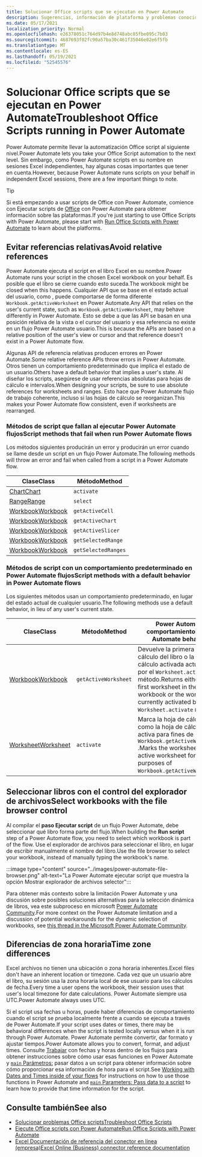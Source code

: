 ```yaml
---
title: Solucionar Office scripts que se ejecutan en Power Automate
description: Sugerencias, información de plataforma y problemas conocidos con la integración entre Office scripts y Power Automate.
ms.date: 05/17/2021
localization_priority: Normal
ms.openlocfilehash: e26378051c764d97b4e8d748abc85fbe095c7b03
ms.sourcegitcommit: 4687693f02fc90a57ba30c461f35046e02e6f5fb
ms.translationtype: MT
ms.contentlocale: es-ES
ms.lasthandoff: 05/19/2021
ms.locfileid: "52545576"
---
```

# <a name="troubleshoot-office-scripts-running-in-power-automate"></a><span data-ttu-id="95293-103">Solucionar Office scripts que se ejecutan en Power Automate</span><span class="sxs-lookup"><span data-stu-id="95293-103">Troubleshoot Office Scripts running in Power Automate</span></span>

<span data-ttu-id="95293-104">Power Automate permite llevar la automatización Office script al siguiente nivel.</span><span class="sxs-lookup"><span data-stu-id="95293-104">Power Automate lets you take your Office Script automation to the next level.</span></span> <span data-ttu-id="95293-105">Sin embargo, como Power Automate scripts en su nombre en sesiones Excel independientes, hay algunas cosas importantes que tener en cuenta.</span><span class="sxs-lookup"><span data-stu-id="95293-105">However, because Power Automate runs scripts on your behalf in independent Excel sessions, there are a few important things to note.</span></span>

> [!TIP]
> <span data-ttu-id="95293-106">Si está empezando a usar scripts de Office con Power Automate, comience con Ejecutar scripts de [Office](../develop/power-automate-integration.md) con Power Automate para obtener información sobre las plataformas.</span><span class="sxs-lookup"><span data-stu-id="95293-106">If you're just starting to use Office Scripts with Power Automate, please start with [Run Office Scripts with Power Automate](../develop/power-automate-integration.md) to learn about the platforms.</span></span>

## <a name="avoid-relative-references"></a><span data-ttu-id="95293-107">Evitar referencias relativas</span><span class="sxs-lookup"><span data-stu-id="95293-107">Avoid relative references</span></span>

<span data-ttu-id="95293-108">Power Automate ejecuta el script en el libro Excel en su nombre.</span><span class="sxs-lookup"><span data-stu-id="95293-108">Power Automate runs your script in the chosen Excel workbook on your behalf.</span></span> <span data-ttu-id="95293-109">Es posible que el libro se cierre cuando esto suceda.</span><span class="sxs-lookup"><span data-stu-id="95293-109">The workbook might be closed when this happens.</span></span> <span data-ttu-id="95293-110">Cualquier API que se base en el estado actual del usuario, como , puede comportarse de forma diferente `Workbook.getActiveWorksheet` en Power Automate.</span><span class="sxs-lookup"><span data-stu-id="95293-110">Any API that relies on the user's current state, such as `Workbook.getActiveWorksheet`, may behave differently in Power Automate.</span></span> <span data-ttu-id="95293-111">Esto se debe a que las API se basan en una posición relativa de la vista o el cursor del usuario y esa referencia no existe en un flujo Power Automate usuario.</span><span class="sxs-lookup"><span data-stu-id="95293-111">This is because the APIs are based on a relative position of the user's view or cursor and that reference doesn't exist in a Power Automate flow.</span></span>

<span data-ttu-id="95293-112">Algunas API de referencia relativas producen errores en Power Automate.</span><span class="sxs-lookup"><span data-stu-id="95293-112">Some relative reference APIs throw errors in Power Automate.</span></span> <span data-ttu-id="95293-113">Otros tienen un comportamiento predeterminado que implica el estado de un usuario.</span><span class="sxs-lookup"><span data-stu-id="95293-113">Others have a default behavior that implies a user's state.</span></span> <span data-ttu-id="95293-114">Al diseñar los scripts, asegúrese de usar referencias absolutas para hojas de cálculo e intervalos.</span><span class="sxs-lookup"><span data-stu-id="95293-114">When designing your scripts, be sure to use absolute references for worksheets and ranges.</span></span> <span data-ttu-id="95293-115">Esto hace que Power Automate flujo de trabajo coherente, incluso si las hojas de cálculo se reorganizan.</span><span class="sxs-lookup"><span data-stu-id="95293-115">This makes your Power Automate flow consistent, even if worksheets are rearranged.</span></span>

### <a name="script-methods-that-fail-when-run-power-automate-flows"></a><span data-ttu-id="95293-116">Métodos de script que fallan al ejecutar Power Automate flujos</span><span class="sxs-lookup"><span data-stu-id="95293-116">Script methods that fail when run Power Automate flows</span></span>

<span data-ttu-id="95293-117">Los métodos siguientes producirán un error y producirán un error cuando se llame desde un script en un flujo Power Automate.</span><span class="sxs-lookup"><span data-stu-id="95293-117">The following methods will throw an error and fail when called from a script in a Power Automate flow.</span></span>

| <span data-ttu-id="95293-118">Clase</span><span class="sxs-lookup"><span data-stu-id="95293-118">Class</span></span> | <span data-ttu-id="95293-119">Método</span><span class="sxs-lookup"><span data-stu-id="95293-119">Method</span></span> |
|--|--|
| [<span data-ttu-id="95293-120">Chart</span><span class="sxs-lookup"><span data-stu-id="95293-120">Chart</span></span>](/javascript/api/office-scripts/excelscript/excelscript.chart) | `activate` |
| [<span data-ttu-id="95293-121">Range</span><span class="sxs-lookup"><span data-stu-id="95293-121">Range</span></span>](/javascript/api/office-scripts/excelscript/excelscript.range) | `select` |
| [<span data-ttu-id="95293-122">Workbook</span><span class="sxs-lookup"><span data-stu-id="95293-122">Workbook</span></span>](/javascript/api/office-scripts/excelscript/excelscript.workbook) | `getActiveCell` |
| [<span data-ttu-id="95293-123">Workbook</span><span class="sxs-lookup"><span data-stu-id="95293-123">Workbook</span></span>](/javascript/api/office-scripts/excelscript/excelscript.workbook) | `getActiveChart` |
| [<span data-ttu-id="95293-124">Workbook</span><span class="sxs-lookup"><span data-stu-id="95293-124">Workbook</span></span>](/javascript/api/office-scripts/excelscript/excelscript.workbook) | `getActiveSlicer` |
| [<span data-ttu-id="95293-125">Workbook</span><span class="sxs-lookup"><span data-stu-id="95293-125">Workbook</span></span>](/javascript/api/office-scripts/excelscript/excelscript.workbook) | `getSelectedRange` |
| [<span data-ttu-id="95293-126">Workbook</span><span class="sxs-lookup"><span data-stu-id="95293-126">Workbook</span></span>](/javascript/api/office-scripts/excelscript/excelscript.workbook) | `getSelectedRanges` |

### <a name="script-methods-with-a-default-behavior-in-power-automate-flows"></a><span data-ttu-id="95293-127">Métodos de script con un comportamiento predeterminado en Power Automate flujos</span><span class="sxs-lookup"><span data-stu-id="95293-127">Script methods with a default behavior in Power Automate flows</span></span>

<span data-ttu-id="95293-128">Los siguientes métodos usan un comportamiento predeterminado, en lugar del estado actual de cualquier usuario.</span><span class="sxs-lookup"><span data-stu-id="95293-128">The following methods use a default behavior, in lieu of any user's current state.</span></span>

| <span data-ttu-id="95293-129">Clase</span><span class="sxs-lookup"><span data-stu-id="95293-129">Class</span></span> | <span data-ttu-id="95293-130">Método</span><span class="sxs-lookup"><span data-stu-id="95293-130">Method</span></span> | <span data-ttu-id="95293-131">Power Automate comportamiento</span><span class="sxs-lookup"><span data-stu-id="95293-131">Power Automate behavior</span></span> |
|--|--|--|
| [<span data-ttu-id="95293-132">Workbook</span><span class="sxs-lookup"><span data-stu-id="95293-132">Workbook</span></span>](/javascript/api/office-scripts/excelscript/excelscript.workbook) | `getActiveWorksheet` | <span data-ttu-id="95293-133">Devuelve la primera hoja de cálculo del libro o la hoja de cálculo activada actualmente por el `Worksheet.activate` método.</span><span class="sxs-lookup"><span data-stu-id="95293-133">Returns either the first worksheet in the workbook or the worksheet currently activated by the `Worksheet.activate` method.</span></span> |
| [<span data-ttu-id="95293-134">Worksheet</span><span class="sxs-lookup"><span data-stu-id="95293-134">Worksheet</span></span>](/javascript/api/office-scripts/excelscript/excelscript.worksheet) | `activate` | <span data-ttu-id="95293-135">Marca la hoja de cálculo como la hoja de cálculo activa para fines de `Workbook.getActiveWorksheet` .</span><span class="sxs-lookup"><span data-stu-id="95293-135">Marks the worksheet as the active worksheet for purposes of `Workbook.getActiveWorksheet`.</span></span> |

## <a name="select-workbooks-with-the-file-browser-control"></a><span data-ttu-id="95293-136">Seleccionar libros con el control del explorador de archivos</span><span class="sxs-lookup"><span data-stu-id="95293-136">Select workbooks with the file browser control</span></span>

<span data-ttu-id="95293-137">Al compilar el **paso Ejecutar script** de un flujo Power Automate, debe seleccionar qué libro forma parte del flujo.</span><span class="sxs-lookup"><span data-stu-id="95293-137">When building the **Run script** step of a Power Automate flow, you need to select which workbook is part of the flow.</span></span> <span data-ttu-id="95293-138">Use el explorador de archivos para seleccionar el libro, en lugar de escribir manualmente el nombre del libro.</span><span class="sxs-lookup"><span data-stu-id="95293-138">Use the file browser to select your workbook, instead of manually typing the workbook's name.</span></span>

:::image type="content" source="../images/power-automate-file-browser.png" alt-text="La Power Automate ejecutar script que muestra la opción Mostrar explorador de archivos selector":::

<span data-ttu-id="95293-140">Para obtener más contexto sobre la limitación Power Automate y una discusión sobre posibles soluciones alternativas para la selección dinámica de libros, vea este subproceso en microsoft [Power Automate Community](https://powerusers.microsoft.com/t5/Power-Automate-Ideas/Allow-for-dynamic-quot-file-quot-value-for-excel-quot-get-a-row/idi-p/103091#).</span><span class="sxs-lookup"><span data-stu-id="95293-140">For more context on the Power Automate limitation and a discussion of potential workarounds for the dynamic selection of workbooks, see [this thread in the Microsoft Power Automate Community](https://powerusers.microsoft.com/t5/Power-Automate-Ideas/Allow-for-dynamic-quot-file-quot-value-for-excel-quot-get-a-row/idi-p/103091#).</span></span>

## <a name="time-zone-differences"></a><span data-ttu-id="95293-141">Diferencias de zona horaria</span><span class="sxs-lookup"><span data-stu-id="95293-141">Time zone differences</span></span>

<span data-ttu-id="95293-142">Excel archivos no tienen una ubicación o zona horaria inherentes.</span><span class="sxs-lookup"><span data-stu-id="95293-142">Excel files don't have an inherent location or timezone.</span></span> <span data-ttu-id="95293-143">Cada vez que un usuario abre el libro, su sesión usa la zona horaria local de ese usuario para los cálculos de fecha.</span><span class="sxs-lookup"><span data-stu-id="95293-143">Every time a user opens the workbook, their session uses that user's local timezone for date calculations.</span></span> <span data-ttu-id="95293-144">Power Automate siempre usa UTC.</span><span class="sxs-lookup"><span data-stu-id="95293-144">Power Automate always uses UTC.</span></span>

<span data-ttu-id="95293-145">Si el script usa fechas u horas, puede haber diferencias de comportamiento cuando el script se prueba localmente frente a cuando se ejecuta a través de Power Automate.</span><span class="sxs-lookup"><span data-stu-id="95293-145">If your script uses dates or times, there may be behavioral differences when the script is tested locally versus when it is run through Power Automate.</span></span> <span data-ttu-id="95293-146">Power Automate permite convertir, dar formato y ajustar tiempos.</span><span class="sxs-lookup"><span data-stu-id="95293-146">Power Automate allows you to convert, format, and adjust times.</span></span> <span data-ttu-id="95293-147">Consulte [Trabajar](https://flow.microsoft.com/blog/working-with-dates-and-times/) con fechas y horas dentro de los flujos para obtener instrucciones sobre cómo usar esas funciones en Power Automate y [ `main` Parámetros:](../develop/power-automate-integration.md#main-parameters-pass-data-to-a-script) pasar datos a un script para obtener información sobre cómo proporcionar esa información de hora para el script.</span><span class="sxs-lookup"><span data-stu-id="95293-147">See [Working with Dates and Times inside of your flows](https://flow.microsoft.com/blog/working-with-dates-and-times/) for instructions on how to use those functions in Power Automate and [`main` Parameters: Pass data to a script](../develop/power-automate-integration.md#main-parameters-pass-data-to-a-script) to learn how to provide that time information for the script.</span></span>

## <a name="see-also"></a><span data-ttu-id="95293-148">Consulte también</span><span class="sxs-lookup"><span data-stu-id="95293-148">See also</span></span>

- [<span data-ttu-id="95293-149">Solucionar problemas Office scripts</span><span class="sxs-lookup"><span data-stu-id="95293-149">Troubleshoot Office Scripts</span></span>](troubleshooting.md)
- [<span data-ttu-id="95293-150">Ejecute Office scripts con Power Automate</span><span class="sxs-lookup"><span data-stu-id="95293-150">Run Office Scripts with Power Automate</span></span>](../develop/power-automate-integration.md)
- [<span data-ttu-id="95293-151">Excel Documentación de referencia del conector en línea (empresa)</span><span class="sxs-lookup"><span data-stu-id="95293-151">Excel Online (Business) connector reference documentation</span></span>](/connectors/excelonlinebusiness/)
